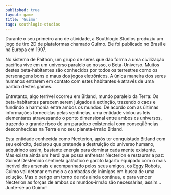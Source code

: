 ```yaml
---
published: true
layout: game
title: 'Guimo'
tags: southlogic-studios
---
```

Durante o seu primeiro ano de atividade, a Southlogic Studios produziu um jogo de tiro 2D de plataformas chamado Guimo. Ele foi publicado no Brasil e na Europa em 1997.

No sistema de Paithon, um grupo de seres que d&atilde;o forma a uma civiliza&ccedil;&atilde;o pac&iacute;fica vive em um universo paralelo ao nosso, o Beta-Universo. Muitos destes beta-habitantes s&atilde;o conhecidos por todos os terrestres como os personagens bons e maus dos jogos eletr&ocirc;nicos. A &uacute;nica maneira dos seres humanos entrarem em contato com estes habitantes &eacute; atrav&eacute;s de uma partida destes games.




Entretanto, algo terr&iacute;vel ocorreu em Bitland, mundo paralelo da Terra: Os beta-habitantes parecem serem julgados &agrave; extin&ccedil;&atilde;o, trazendo o caos e fundindo a harmonia entre ambos os mundos. De acordo com as &uacute;ltimas informa&ccedil;&otilde;es fornecidas pelas sentinelas, uma entidade violou as leis elementares atravessando o ponto dimensional entre ambos os universos, trazendo o grande risco de um paradoxo existencial com conseq&uuml;&ecirc;ncias desconhecidas na Terra e no seu planeta-irm&atilde;o Bitland.




Esta entidade conhecida como Necterion, ap&oacute;s ter conquistado Bitland com seu ex&eacute;rcito, declarou que pretende a destrui&ccedil;&atilde;o do universo humano, adquirindo assim, bastante energia para dominar cada mente existente. Mas existe ainda um her&oacute;i que possa enfrentar Necterion e restaurar a paz: Guimo! Destemido sentinela gal&aacute;ctico e garoto lagarto equipado com o mais incr&iacute;vel dos arsenais e acompanhado pelos seus amigos, os Eggy Robots, Guimo vai detonar em meio a cambadas de inimigos em busca de uma solu&ccedil;&atilde;o. Mas o perigo em torno de n&oacute;s ainda continua, e para vencer Necterion as for&ccedil;as de ambos os mundos-irm&atilde;o s&atilde;o necess&aacute;rias, assim... Junte-se ao Guimo!





